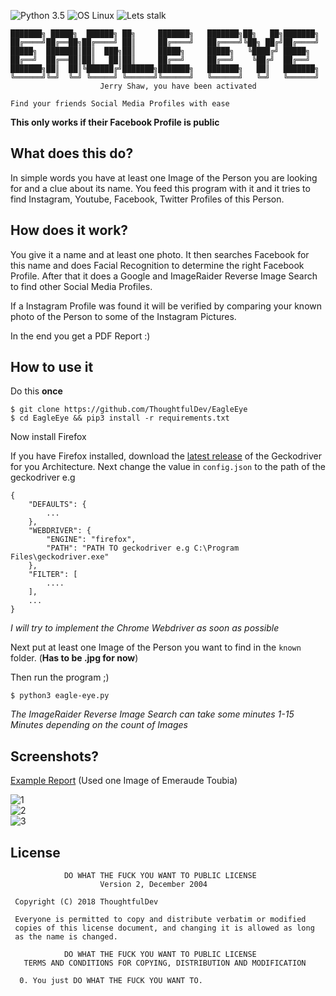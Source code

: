 ![Python 3.5](https://img.shields.io/badge/Python-3.5-blue.svg)
![OS Linux](https://img.shields.io/badge/Supported%20OS-Linux-yellow.svg)
![Lets stalk](https://img.shields.io/badge/Stalkermode-Activated-red.svg)
```
███████╗ █████╗  ██████╗ ██╗     ███████╗   ███████╗██╗   ██╗███████╗
██╔════╝██╔══██╗██╔════╝ ██║     ██╔════╝   ██╔════╝╚██╗ ██╔╝██╔════╝
█████╗  ███████║██║  ███╗██║     █████╗     █████╗   ╚████╔╝ █████╗  
██╔══╝  ██╔══██║██║   ██║██║     ██╔══╝     ██╔══╝    ╚██╔╝  ██╔══╝  
███████╗██║  ██║╚██████╔╝███████╗███████╗   ███████╗   ██║   ███████╗
╚══════╝╚═╝  ╚═╝ ╚═════╝ ╚══════╝╚══════╝   ╚══════╝   ╚═╝   ╚══════╝
                    Jerry Shaw, you have been activated    

Find your friends Social Media Profiles with ease     
```

**This only works if their Facebook Profile is public**

## What does this do?
In simple words you have at least one Image of the Person you are looking for and a clue about its name. You feed this program with it and it tries to find Instagram, Youtube, Facebook, Twitter Profiles of this Person.

## How does it work?
You give it a name and at least one photo. It then searches Facebook for this name and does Facial Recognition to determine the right Facebook Profile.
After that it does a Google and ImageRaider Reverse Image Search to find other Social Media Profiles.

If a Instagram Profile was found it will be verified by comparing your known photo of the Person to some of the Instagram Pictures.

In the end you get a PDF Report :)

## How to use it

Do this **once**
```
$ git clone https://github.com/ThoughtfulDev/EagleEye
$ cd EagleEye && pip3 install -r requirements.txt
```
Now install Firefox

If you have Firefox installed, download the [latest release](https://github.com/mozilla/geckodriver/releases/latest) of the Geckodriver for you Architecture.
Next change the value in `config.json` to the path of the geckodriver e.g
```
{
    "DEFAULTS": {
        ...
    },
    "WEBDRIVER": {
        "ENGINE": "firefox",
        "PATH": "PATH TO geckodriver e.g C:\Program Files\geckodriver.exe"
    },
    "FILTER": [
        ....
    ],
    ...
}
```

*I will try to implement the Chrome Webdriver as soon as possible*

Next put at least one Image of the Person you want to find in the `known` folder.
(**Has to be .jpg for now**)

Then run the program ;)
```
$ python3 eagle-eye.py
```

*The ImageRaider Reverse Image Search can take some minutes 1-15 Minutes depending on the count of Images*


## Screenshots?
[Example Report](https://github.com/ThoughtfulDev/EagleEye/blob/master/Example.pdf) (Used one Image of Emeraude Toubia)

![1](https://thoughtful-dev.com/projects/eagle-eye/1.png)  
![2](https://thoughtful-dev.com/projects/eagle-eye/2.png)  
![3](https://thoughtful-dev.com/projects/eagle-eye/3.png)            

## License
```
            DO WHAT THE FUCK YOU WANT TO PUBLIC LICENSE
                    Version 2, December 2004

 Copyright (C) 2018 ThoughtfulDev

 Everyone is permitted to copy and distribute verbatim or modified
 copies of this license document, and changing it is allowed as long
 as the name is changed.

            DO WHAT THE FUCK YOU WANT TO PUBLIC LICENSE
   TERMS AND CONDITIONS FOR COPYING, DISTRIBUTION AND MODIFICATION

  0. You just DO WHAT THE FUCK YOU WANT TO.
```